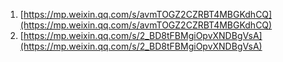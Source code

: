 1. [https://mp.weixin.qq.com/s/avmTOGZ2CZRBT4MBGKdhCQ](https://mp.weixin.qq.com/s/avmTOGZ2CZRBT4MBGKdhCQ)
2. [https://mp.weixin.qq.com/s/2_BD8tFBMgiOpvXNDBgVsA](https://mp.weixin.qq.com/s/2_BD8tFBMgiOpvXNDBgVsA)